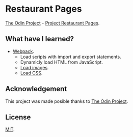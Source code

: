 # Restaurant Pages
[The Odin Project](https://www.theodinproject.com/) - [Project Restaurant Pages](https://www.theodinproject.com/courses/javascript/lessons/restaurant-page).

## What have I learned?
* [Webpack](https://webpack.js.org/).
  * Load scripts with import and export statements.
  * Dynamicly load HTML from JavaScript.
  * [Load images](https://webpack.js.org/guides/asset-management/#loading-images).
  * [Load CSS](https://webpack.js.org/guides/asset-management/#loading-css).

## Acknowledgement
This project was made posible thanks to [The Odin Project](https://www.theodinproject.com/).

## License
[MIT](https://mit-license.org/).
